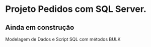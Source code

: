 # Projeto Pedidos com SQL Server.
## Ainda em construção

Modelagem de Dados e Script SQL com métodos BULK


